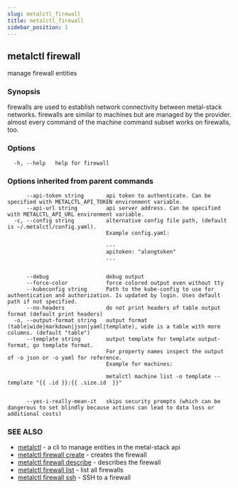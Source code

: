 ```yaml
---
slug: metalctl_firewall
title: metalctl_firewall
sidebar_position: 1
---
```


## metalctl firewall

manage firewall entities

### Synopsis

firewalls are used to establish network connectivity between metal-stack networks. firewalls are similar to machines but are managed by the provider. almost every command of the machine command subset works on firewalls, too.

### Options

```
  -h, --help   help for firewall
```

### Options inherited from parent commands

```
      --api-token string       api token to authenticate. Can be specified with METALCTL_API_TOKEN environment variable.
      --api-url string         api server address. Can be specified with METALCTL_API_URL environment variable.
  -c, --config string          alternative config file path, (default is ~/.metalctl/config.yaml).
                               Example config.yaml:
                               
                               ---
                               apitoken: "alongtoken"
                               ...
                               
                               
      --debug                  debug output
      --force-color            force colored output even without tty
      --kubeconfig string      Path to the kube-config to use for authentication and authorization. Is updated by login. Uses default path if not specified.
      --no-headers             do not print headers of table output format (default print headers)
  -o, --output-format string   output format (table|wide|markdown|json|yaml|template), wide is a table with more columns. (default "table")
      --template string        output template for template output-format, go template format.
                               For property names inspect the output of -o json or -o yaml for reference.
                               Example for machines:
                               
                               metalctl machine list -o template --template "{{ .id }}:{{ .size.id  }}"
                               
                               
      --yes-i-really-mean-it   skips security prompts (which can be dangerous to set blindly because actions can lead to data loss or additional costs)
```

### SEE ALSO

* [metalctl](./metalctl.md)	 - a cli to manage entities in the metal-stack api
* [metalctl firewall create](./metalctl_firewall_create.md)	 - creates the firewall
* [metalctl firewall describe](./metalctl_firewall_describe.md)	 - describes the firewall
* [metalctl firewall list](./metalctl_firewall_list.md)	 - list all firewalls
* [metalctl firewall ssh](./metalctl_firewall_ssh.md)	 - SSH to a firewall

